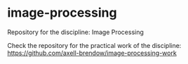 # image-processing

Repository for the discipline: Image Processing

Check the repository for the practical work of the discipline: https://github.com/axell-brendow/image-processing-work

